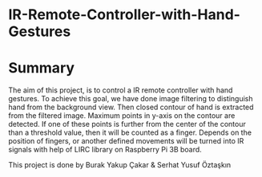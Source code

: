 # IR-Remote-Controller-with-Hand-Gestures
# Summary
The aim of this project, is to control a IR remote controller with hand gestures. To achieve this goal, we have done image filtering to distinguish hand from the background view. Then closed contour of hand is extracted from the filtered image. Maximum points in y-axis on the contour are detected. If one of these points is further from the center of the contour than a threshold value, then it will be counted as a finger. Depends on the position of fingers, or another defined movements will be turned into IR signals with help of LIRC library on Raspberry Pi 3B board.

This project is done by Burak Yakup Çakar & Serhat Yusuf Öztaşkın
